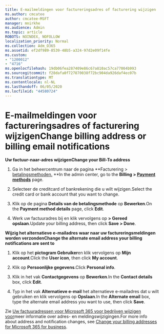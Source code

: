 ```yaml
---
title: E-mailmeldingen voor factureringsadres of facturering wijzigen
ms.author: cmcatee
author: cmcatee-MSFT
manager: mnirkhe
ms.audience: Admin
ms.topic: article
ROBOTS: NOINDEX, NOFOLLOW
localization_priority: Normal
ms.collection: Adm_O365
ms.assetid: ef2df989-8539-48b5-a324-97d2e09f14fe
ms.custom:
- "1200012"
- "4716"
ms.openlocfilehash: 19db06fea287409e86c67a810ac57ca77004b993
ms.sourcegitcommit: f28dafa0f727870038f72bc904da926daf4ec07b
ms.translationtype: MT
ms.contentlocale: nl-NL
ms.lasthandoff: 06/05/2020
ms.locfileid: "44580724"
---
```

# <a name="change-billing-address-or-billing-email-notifications"></a><span data-ttu-id="dc980-102">E-mailmeldingen voor factureringsadres of facturering wijzigen</span><span class="sxs-lookup"><span data-stu-id="dc980-102">Change billing address or billing email notifications</span></span>

<span data-ttu-id="dc980-103">**Uw factuur-naar-adres wijzigen**</span><span class="sxs-lookup"><span data-stu-id="dc980-103">**Change your Bill-To address**</span></span>

1. <span data-ttu-id="dc980-104">Ga in het beheercentrum naar de pagina \*\*Facturering > [betalingsmethoden.](https://go.microsoft.com/fwlink/p/?linkid=2018806) \*\*</span><span class="sxs-lookup"><span data-stu-id="dc980-104">In the admin center, go to the **Billing > [Payment methods](https://go.microsoft.com/fwlink/p/?linkid=2018806)** page.</span></span>

2. <span data-ttu-id="dc980-105">Selecteer de creditcard of bankrekening die u wilt wijzigen.</span><span class="sxs-lookup"><span data-stu-id="dc980-105">Select the credit card or bank account that you want to change.</span></span>

3. <span data-ttu-id="dc980-106">Klik op de pagina **Details van de betalingsmethode** op **Bewerken**.</span><span class="sxs-lookup"><span data-stu-id="dc980-106">On the **Payment method details** page, click **Edit**.</span></span>

4. <span data-ttu-id="dc980-107">Werk uw factuuradres bij en klik vervolgens op **> Gereed opslaan**.</span><span class="sxs-lookup"><span data-stu-id="dc980-107">Update your billing address, then click **Save > Done**.</span></span>

<span data-ttu-id="dc980-108">**Wijzig het alternatieve e-mailadres waar naar uw factureringsmeldingen worden verzonden**</span><span class="sxs-lookup"><span data-stu-id="dc980-108">**Change the alternate email address your billing notifications are sent to**</span></span> 

1. <span data-ttu-id="dc980-109">Klik op het **pictogram Gebruiker**en klik vervolgens op **Mijn account**.</span><span class="sxs-lookup"><span data-stu-id="dc980-109">Click the **User icon**, then click **My account**.</span></span>

2. <span data-ttu-id="dc980-110">Klik op **Persoonlijke gegevens**.</span><span class="sxs-lookup"><span data-stu-id="dc980-110">Click **Personal info**.</span></span>

3. <span data-ttu-id="dc980-111">Klik in het vak **Contactgegevens** op **Bewerken**.</span><span class="sxs-lookup"><span data-stu-id="dc980-111">In the **Contact details** box, click **Edit**.</span></span>

4. <span data-ttu-id="dc980-112">Typ in het vak **Alternatieve e-mail** het alternatieve e-mailadres dat u wilt gebruiken en klik vervolgens op **Opslaan**.</span><span class="sxs-lookup"><span data-stu-id="dc980-112">In the **Alternate email** box, type the alternate email address you want to use, then click **Save**.</span></span>

<span data-ttu-id="dc980-113">Zie [Uw factuuradressen voor Microsoft 365 voor bedrijven wijzigen voor](https://docs.microsoft.com/microsoft-365/commerce/billing-and-payments/change-your-billing-addresses?view=o365-worldwide)meer informatie over adres- en meldingswijzigingen.</span><span class="sxs-lookup"><span data-stu-id="dc980-113">For more info about address and notification changes, see [Change your billing addresses for Microsoft 365 for business](https://docs.microsoft.com/microsoft-365/commerce/billing-and-payments/change-your-billing-addresses?view=o365-worldwide).</span></span>
